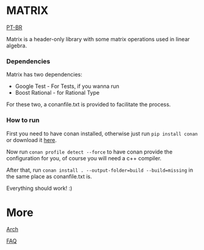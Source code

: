 # MATRIX

[PT-BR](docs/translations/README.md)

Matrix is a header-only library with some matrix operations used in linear algebra.


### Dependencies


Matrix has two dependencies:


- Google Test - For Tests, if you wanna run
- Boost Rational  - for Rational Type


For these two, a conanfile.txt is provided to facilitate the process.

### How to run


First you need to have conan installed, otherwise just run
`pip install conan` or download it [here](https://conan.io/downloads).


Now run `conan profile detect --force` to have conan provide the configuration for you, of course you will need a c++ compiler.


After that, run `conan install . --output-folder=build --build=missing` in the same place as conanfile.txt is.


Everything should work! :)

# More

[Arch](docs/arch.md)

[FAQ](docs/FAQ.md)